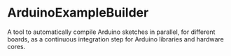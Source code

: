 # ArduinoExampleBuilder
A tool to automatically compile Arduino sketches in parallel, for different 
boards, as a continuous integration step for Arduino libraries and hardware 
cores.
